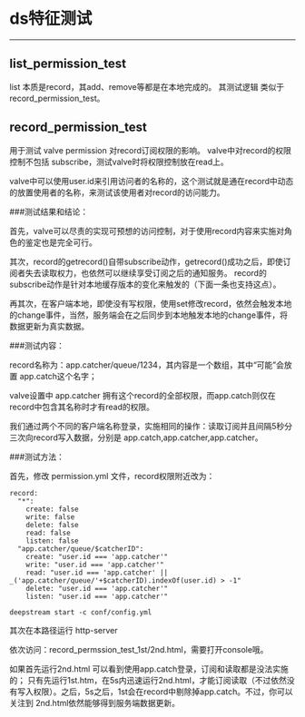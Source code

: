 # ds特征测试
----

## list_permission_test
list 本质是record，其add、remove等都是在本地完成的。
其测试逻辑 类似于 record_permission_test。




## record_permission_test

用于测试 valve permission 对record订阅权限的影响。
valve中对record的权限控制不包括 subscribe，测试valve时将权限控制放在read上。

valve中可以使用user.id来引用访问者的名称的，这个测试就是通在record中动态的放置使用者的名称，来测试该使用者对record的访问能力。


###测试结果和结论：

首先，valve可以尽责的实现可预想的访问控制，对于使用record内容来实施对角色的鉴定也是完全可行。

其次，record的getrecord()自带subscribe动作，getrecord()成功之后，即使订阅者失去读取权力，也依然可以继续享受订阅之后的通知服务。
record的subscribe动作是针对本地缓存版本的变化来触发的（下面一条也支持这点）。

再其次，在客户端本地，即使没有写权限，使用set修改record，依然会触发本地的change事件，当然，服务端会在之后同步到本地触发本地的change事件，将数据更新为真实数据。


###测试内容：

record名称为：app.catcher/queue/1234，其内容是一个数组，其中“可能”会放置 app.catch这个名字；

valve设置中 app.catcher 拥有这个record的全部权限，而app.catch则仅在record中包含其名称时才有read的权限。

我们通过两个不同的客户端名称登录，实施相同的操作：读取订阅并且间隔5秒分三次向record写入数据，分别是 app.catch,app.catcher,app.catcher。




###测试方法：

首先，修改 permission.yml 文件，record权限附近改为：

```
record:
  "*":
    create: false
    write: false
    delete: false
    read: false
    listen: false
  "app.catcher/queue/$catcherID":
    create: "user.id === 'app.catcher'"
    write: "user.id === 'app.catcher'"
    read: "user.id === 'app.catcher' || _('app.catcher/queue/'+$catcherID).indexOf(user.id) > -1"
    delete: "user.id === 'app.catcher'"
    listen: "user.id === 'app.catcher'"

```

    deepstream start -c conf/config.yml

其次在本路径运行 http-server

依次访问：record_permssion_test_1st/2nd.html，需要打开console哦。

如果首先运行2nd.html 可以看到使用app.catch登录，订阅和读取都是没法实施的；
只有先运行1st.htm，在5s内迅速运行2nd.html，才能订阅读取（不过依然没有写入权限）。之后，5s之后，1st会在record中剔除掉app.catch。不过，你可以关注到 2nd.html依然能够得到服务端数据更新。







